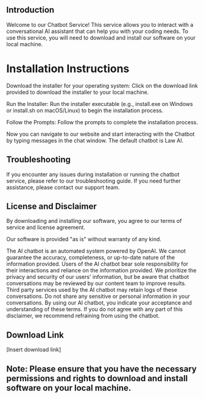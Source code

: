 ## Introduction
Welcome to our Chatbot Service! This service allows you to interact with a conversational AI assistant that can help you with your coding needs. To use this service, you will need to download and install our software on your local machine.

# Installation Instructions
Download the installer for your operating system: Click on the download link provided to download the installer to your local machine.

Run the Installer: Run the installer executable (e.g., install.exe on Windows or install.sh on macOS/Linux) to begin the installation process.

Follow the Prompts: Follow the prompts to complete the installation process.

Now you can navigate to our website and start interacting with the Chatbot by typing messages in the chat window. The default chatbot is Law AI.

## Troubleshooting
If you encounter any issues during installation or running the chatbot service, please refer to our troubleshooting guide.
If you need further assistance, please contact our support team.

## License and Disclaimer
By downloading and installing our software, you agree to our terms of service and license agreement.

Our software is provided "as is" without warranty of any kind.

The AI chatbot is an automated system powered by OpenAI. We cannot guarantee the accuracy, completeness, or up-to-date nature of the information provided. Users of the AI chatbot bear sole responsibility for their interactions and reliance on the information provided. We prioritize the privacy and security of our users' information, but be aware that chatbot conversations may be reviewed by our content team to improve results. Third party services used by the AI chatbot may retain logs of these conversations. Do not share any sensitive or personal information in your conversations. By using our AI chatbot, you indicate your acceptance and understanding of these terms. If you do not agree with any part of this disclaimer, we recommend refraining from using the chatbot.

## Download Link
[Insert download link]

## Note: Please ensure that you have the necessary permissions and rights to download and install software on your local machine.
